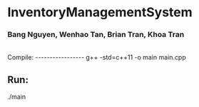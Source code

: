 # InventoryManagementSystem

### Bang Nguyen, Wenhao Tan, Brian Tran, Khoa Tran

<br/>
Compile:
-----------------
g++ -std=c++11 -o main main.cpp
<br/>

Run:
-----------------
./main
<br/>
